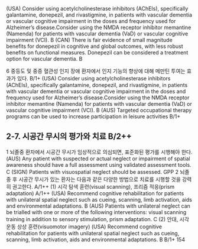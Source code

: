 (USA) Consider using acetylcholinesterase inhibitors (AChEIs), specifically galantamine, donepezil, and rivastigmine, in patients with vascular dementia or vascular cognitive impairment in the doses and frequency used for Alzheimer’s disease.Consider using the NMDA receptor inhibitor memantine (Namenda) for patients with vascular dementia (VaD) or vascular cognitive impairment (VCI). B
(CAN) There is fair evidence of small magnitude benefits for donepezil in cognitive and global outcomes, with less robust benefits on functional measures. Donepezil can be considered a treatment option for vascular dementia. B

6 중등도 및 중증 혈관성 인지 장애 환자에서 인지 기능의 향상에 대해 메만틴 투여는 효과가 있다. B/1+
(USA) Consider using acetylcholinesterase inhibitors (AChEIs), specifically galantamine, donepezil, and rivastigmine, in patients with vascular dementia or vascular cognitive impairment in the doses and frequency used for Alzheimer’s disease.Consider using the NMDA receptor inhibitor memantine (Namenda) for patients with vascular dementia (VaD) or vascular cognitive impairment (VCI). B
(AUS) Targeted occupational therapy programs can be used to increase participation in leisure activities B/1+

## 2-7. 시공간 무시의 평가와 치료 B/2++
1 뇌졸중 환자에서 시공간 무시가 임상적으로 의심되면, 표준화된 평가를 시행해야 한다.
    (AUS) Any patient with suspected or actual neglect or impairment of spatial awareness should have a full assessment using validated assessment tools. C
    (SIGN) Patients with visuospatial neglect should be assessed. GPP
2 뇌졸중 후 시공간 무시가 있는 환자는 다음과 같은 다양한 방법으로 치료를 시행할 것을 강력히 권고한다. A/1++
    (1) 시각 탐색 훈련(visual scanning), 프리즘 적응(prism adaptation) A/1++
        (USA) Recommend cognitive rehabilitation for patients with unilateral spatial neglect such as cueing, scanning, limb activation, aids and environmental adaptations. B
        (AUS) Patients with unilateral neglect can be trialled with one or more of the following interventions: visual scanning training in addition to sensory stimulation, prism adaptation. C
    (2) 안대, 시각 운동 상상 훈련(visuomotor imagery)
        (USA) Recommend cognitive rehabilitation for patients with unilateral spatial neglect such as cueing, scanning, limb activation, aids and environmental adaptations. B
        B/1+
<PAGE>154